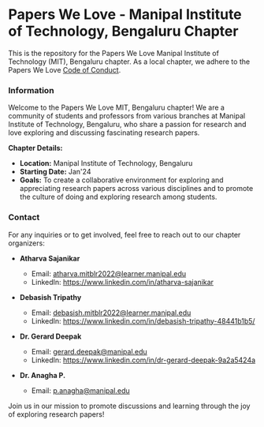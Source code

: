 # Papers We Love - Manipal Institute of Technology, Bengaluru Chapter

This is the repository for the Papers We Love Manipal Institute of Technology (MIT), Bengaluru chapter. As a local chapter, we adhere to the Papers We Love [Code of Conduct](https://github.com/papers-we-love/bengaluru/blob/main/code-of-conduct.md).

### Information

Welcome to the Papers We Love MIT, Bengaluru chapter! We are a community of students and professors from various branches at Manipal Institute of Technology, Bengaluru, who share a passion for research and love exploring and discussing fascinating research papers.

**Chapter Details:**
- **Location:** Manipal Institute of Technology, Bengaluru
- **Starting Date:** Jan'24
- **Goals:** To create a collaborative environment for exploring and appreciating research papers across various disciplines and to promote the culture of doing and exploring research among students.

### Contact

For any inquiries or to get involved, feel free to reach out to our chapter organizers:

- **Atharva Sajanikar**
  - Email: atharva.mitblr2022@learner.manipal.edu  
  - LinkedIn: https://www.linkedin.com/in/atharva-sajanikar
     
- **Debasish Tripathy**
  - Email: debasish.mitblr2022@learner.manipal.edu  
  - LinkedIn: https://www.linkedin.com/in/debasish-tripathy-48441b1b5/

- **Dr. Gerard Deepak**
  - Email: gerard.deepak@manipal.edu  
  - LinkedIn: https://www.linkedin.com/in/dr-gerard-deepak-9a2a5424a

- **Dr. Anagha P.**
  - Email: p.anagha@manipal.edu  

Join us in our mission to promote discussions and learning through the joy of exploring research papers!


